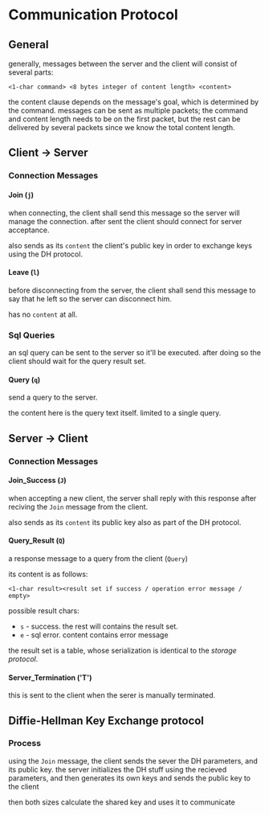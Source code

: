 # Communication Protocol

## General

generally, messages between the server and the client will consist of several parts:

`<1-char command> <8 bytes integer of content length> <content>`

the content clause depends on the message's goal, which is determined by the command.
messages can be sent as multiple packets; the command and content length needs to be on the first
packet, but the rest can be delivered by several packets since we know the total content length.

## Client -> Server

### Connection Messages

#### Join (`j`)
when connecting, the client shall send this message so the server will manage the connection.
after sent the client should connect for server acceptance.

also sends as its `content` the client's public key in order to exchange keys using the DH protocol.

#### Leave (`l`)
before disconnecting from the server, the client shall send this message to say that he left
so the server can disconnect him.

has no `content` at all.

### Sql Queries
an sql query can be sent to the server so it'll be executed.
after doing so the client should wait for the query result set.

#### Query (`q`)
send a query to the server.

the content here is the query text itself. limited to a single query.

## Server -> Client

### Connection Messages

#### Join_Success (`J`)
when accepting a new client, the server shall reply with this response after reciving the `Join` message from the client.

also sends as its `content` its public key also as part of the DH protocol.

#### Query_Result (`Q`)
a response message to a query from the client (`Query`)

its content is as follows:

`<1-char result><result set if success / operation error message / empty>`

possible result chars:
- `s` - success. the rest will contains the result set.
- `e` - sql error. content contains error message

the result set is a table, whose serialization is identical to the *storage protocol*.

#### Server_Termination ('T')
this is sent to the client when the serer is manually terminated.

## Diffie-Hellman Key Exchange protocol

### Process
using the `Join` message, the client sends the sever the DH parameters, and its public key. 
the server initializes the DH stuff using the recieved parameters, and then generates its own 
keys and sends the public key to the client

then both sizes calculate the shared key and uses it to communicate
